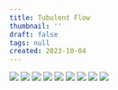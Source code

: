 ```yaml
---
title: Tubulent Flow
thumbnail: ''
draft: false
tags: null
created: 2023-10-04
---
```


![](Tubulent-Flow1.png)
![](Tubulent-Flow2.png)
![](Tubulent-Flow3.png)
![](Tubulent-Flow4.png)
![](Tubulent-Flow5.png)
![](Tubulent-Flow6.png)
![](Tubulent-Flow7.png)
![](Tubulent-Flow8.png)
![](Tubulent-Flow9.png)
